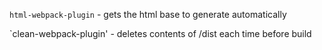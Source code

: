 
`html-webpack-plugin` - gets the html base to generate automatically

`clean-webpack-plugin' - deletes contents of /dist each time before build